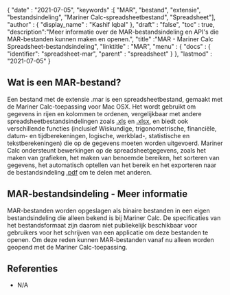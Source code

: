 {
  "date" : "2021-07-05",
  "keywords" :[ "MAR", "bestand", "extensie", "bestandsindeling", "Mariner Calc-spreadsheetbestand", "Spreadsheet"],
  "author" : {
    "display_name" : "Kashif Iqbal"
},
  "draft" : "false",
  "toc" : true,
  "description":"Meer informatie over de MAR-bestandsindeling en API's die MAR-bestanden kunnen maken en openen.",
  "title" :"MAR - Mariner Calc Spreadsheet-bestandsindeling",
  "linktitle" : "MAR",
  "menu" : {
    "docs" : {
    "identifier": "spreadsheet-mar",
      "parent" : "spreadsheet"
}
},
  "lastmod" : "2021-07-05"
}

## Wat is een MAR-bestand?

Een bestand met de extensie .mar is een spreadsheetbestand, gemaakt met de Mariner Calc-toepassing voor Mac OSX. Het wordt gebruikt om gegevens in rijen en kolommen te ordenen, vergelijkbaar met andere spreadsheetbestandsindelingen zoals [.xls](/nl/spreadsheet/xls/) en [.xlsx](/nl/spreadsheet/xlsx/), en biedt ook verschillende functies (inclusief Wiskundige, trigonometrische, financiële, datum- en tijdberekeningen, logische, werkblad-, statistische en tekstberekeningen) die op de gegevens moeten worden uitgevoerd. Mariner Calc ondersteunt bewerkingen op de spreadsheetgegevens, zoals het maken van grafieken, het maken van benoemde bereiken, het sorteren van gegevens, het automatisch optellen van het bereik en het exporteren naar de bestandsindeling [.pdf](/nl/pdf/) om te delen met anderen.

## MAR-bestandsindeling - Meer informatie

MAR-bestanden worden opgeslagen als binaire bestanden in een eigen bestandsindeling die alleen bekend is bij Mariner Calc. De specificaties van het bestandsformaat zijn daarom niet publiekelijk beschikbaar voor gebruikers voor het schrijven van een applicatie om deze bestanden te openen. Om deze reden kunnen MAR-bestanden vanaf nu alleen worden geopend met de Mariner Calc-toepassing.

## Referenties

* N/A

